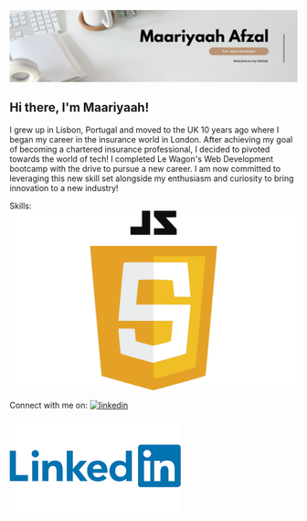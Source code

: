 ![Banner](MaariyaahBanner2.jpg)

## Hi there, I'm Maariyaah!

I grew up in Lisbon, Portugal and moved to the UK 10 years ago where I  began my career in the insurance world in London. After achieving my goal of becoming a chartered insurance professional, I decided to pivoted towards the world of tech! I  completed Le Wagon's Web Development bootcamp with the drive to pursue a new career. I am now committed to leveraging this new skill set alongside my enthusiasm and curiosity to bring innovation to a new industry!

Skills:
![image](https://github.com/Maariyaah/Maariyaah/blob/main/JavaScript-Logo.png)

Connect with me on: 
[<img src='![linkedin](https://github.com/Maariyaah/Maariyaah/blob/main/linkedin.png)' alt='linkedin' height='40'>](https://www.linkedin.com/in/https://www.linkedin.com/in/maariyaah-afzal//)  

![linkedin](https://github.com/Maariyaah/Maariyaah/blob/main/linkedin.png)




<!--
**Maariyaah/Maariyaah** is a ✨ _special_ ✨ repository because its `README.md` (this file) appears on your GitHub profile.

Here are some ideas to get you started:

- 🔭 I’m currently working on ...
- 🌱 I’m currently learning ...
- 👯 I’m looking to collaborate on ...
- 🤔 I’m looking for help with ...
- 💬 Ask me about ...
- 📫 How to reach me: ...
- 😄 Pronouns: ...
- ⚡ Fun fact: ...
-->
